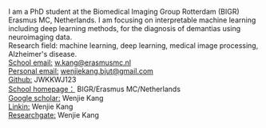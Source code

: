 I am a PhD student at the Biomedical Imaging Group Rotterdam (BIGR) Erasmus MC, Netherlands. I am focusing on interpretable machine learning including deep learning methods, for the diagnosis of demantias using neuroimaging data.  
Research field: machine learning, deep learning, medical image processing, Alzheimer's disease.  
[School email:](mailto:%20w.kang@erasmusmc.nl) w.kang@erasmusmc.nl  
[Personal email:](mailto:%20wenjiekang.bjut@gmail.com) wenjiekang.bjut@gmail.com  
[Github:](https://github.com/JWKKWJ123) JWKKWJ123  
[School homepage：](https://radiology.gitlab.io/general/bigr-website-dev/member/wenjie/) BIGR/Erasmus MC/Netherlands  
[Google scholar:](https://scholar.google.nl/citations?user=PjLLcq0AAAAJ&hl=zh-CN) Wenjie Kang  
[Linkin:](https://www.linkedin.com/in/wenjie-kang-236731253/?locale=en_US) Wenjie Kang  
[Researchgate:](https://www.researchgate.net/profile/Wenjie-Kang-3) Wenjie Kang  
